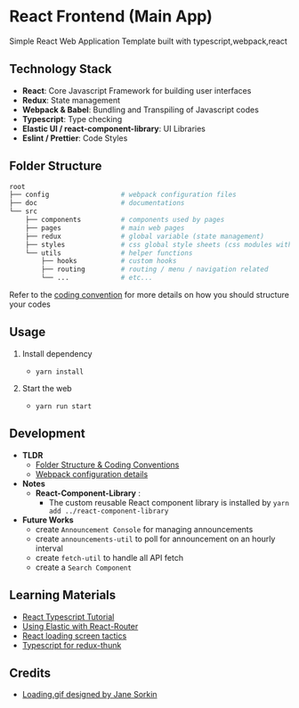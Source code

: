 # React Frontend (Main App)

Simple React Web Application Template built with typescript,webpack,react

## Technology Stack

- **React**: Core Javascript Framework for building user interfaces
- **Redux**: State management
- **Webpack & Babel**: Bundling and Transpiling of Javascript codes
- **Typescript**: Type checking
- **Elastic UI / react-component-library**: UI Libraries
- **Eslint / Prettier**: Code Styles

## Folder Structure

```bash
root
├── config                  # webpack configuration files
├── doc                     # documentations
└── src
    ├── components          # components used by pages
    ├── pages               # main web pages
    ├── redux               # global variable (state management)
    ├── styles              # css global style sheets (css modules with SASS)
    └── utils               # helper functions
        ├── hooks           # custom hooks 
        ├── routing         # routing / menu / navigation related
        └── ...             # etc...
```

Refer to the [coding convention](doc/CODING_CONVENTIONS.md) for more details on how you should structure your codes

## Usage

1. Install dependency
    - `yarn install`

2. Start the web
    - `yarn run start`

## Development

- **TLDR**
    - [Folder Structure & Coding Conventions](doc/CODING_CONVENTIONS.md)
    - [Webpack configuration details](doc/WEBPACK.md)
- **Notes**
    - **React-Component-Library** : 
        - The custom reusable React component library is installed by `yarn add ../react-component-library` 
- **Future Works**
    - create `Announcement Console` for managing announcements
    - create `announcements-util` to poll for announcement on an hourly interval
    - create `fetch-util` to handle all API fetch
    - create a `Search Component`

## Learning Materials
- [React Typescript Tutorial](https://www.youtube.com/watch?v=Z5iWr6Srsj8)
- [Using Elastic with React-Router](https://github.com/elastic/eui/blob/master/wiki/react-router.md)
- [React loading screen tactics](https://medium.com/front-end-weekly/react-loading-screen-tactics-improving-user-experience-9452f183c00b)
- [Typescript for redux-thunk](https://github.com/reduxjs/redux-thunk/blob/master/test/typescript.ts)

## Credits
- [Loading.gif designed by Jane Sorkin](https://medium.com/better-programming/a-quick-and-easy-react-js-loading-screen-with-hooks-940feccd553f)